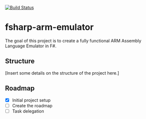 [![Build Status](https://travis-ci.org/XavKearney/fsharp-arm-emulator.svg?branch=master)](https://travis-ci.org/XavKearney/fsharp-arm-emulator)
# fsharp-arm-emulator
The goal of this project is to create a fully functional ARM Assembly Language Emulator in F#.

## Structure

[Insert some details on the structure of the project here.]

## Roadmap

- [x] Initial project setup
- [ ] Create the roadmap
- [ ] Task delegation